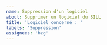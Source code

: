 ```yaml
---
name: Suppression d'un logiciel
about: Supprimer un logiciel du SILL
title: 'Logiciel concerné : '
labels: 'Suppression'
assignees: 'bzg'
---
```


<!-- Nom du logiciel -->

<!-- Problème empêchant le logiciel d'être référencé dans le SILL -->
